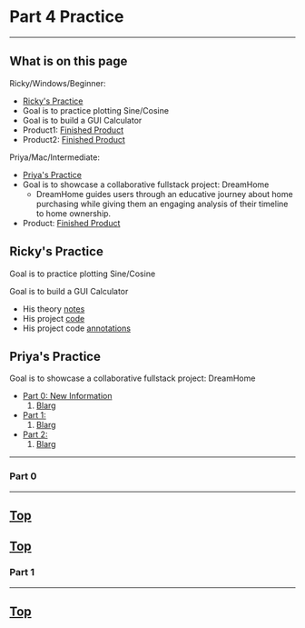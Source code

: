 # Part 4 Practice
---
## What is on this page
Ricky/Windows/Beginner:
- [Ricky's Practice](#rickys-practice)
- Goal is to practice plotting Sine/Cosine
- Goal is to build a GUI Calculator
- Product1: [Finished Product]()
- Product2: [Finished Product]()

Priya/Mac/Intermediate:
- [Priya's Practice](#priyas-practice)
- Goal is to showcase a collaborative fullstack project: DreamHome
  - DreamHome guides users through an educative journey about home purchasing while giving them an engaging analysis of their timeline to home ownership.
- Product: [Finished Product]()

## Ricky's Practice
Goal is to practice plotting Sine/Cosine

Goal is to build a GUI Calculator
- His theory [notes]()
- His project [code]()
- His project code [annotations]()

## Priya's Practice
Goal is to showcase a collaborative fullstack project: DreamHome
- [Part 0: New Information](#part-0)
  1. [Blarg](#Blarg)
- [Part 1: ](#part-0)
  1. [Blarg](#Blarg)
- [Part 2: ](#part-0)
  1. [Blarg](#Blarg)


------
### Part 0
------
####
[Top](#priyas-practice)
-

####
[Top](#priyas-practice)
-

### Part 1
------
####
[Top](#priyas-practice)
-
